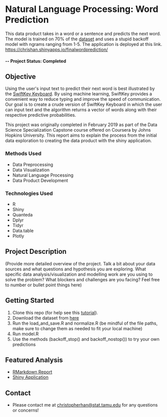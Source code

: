 # Natural Language Processing: Word Prediction
This data product takes in a word or a sentence and predicts the next word. The model is trained on 70% of the [dataset](https://d396qusza40orc.cloudfront.net/dsscapstone/dataset/Coursera-SwiftKey.zip) and uses a stupid backoff model with ngrams ranging from 1-5. The application is deployed at this link. https://chrishan.shinyapps.io/finalwordprediction/ 

#### -- Project Status: Completed

## Objective
Using the user's input text to predict their next word is best illustrated by the [SwiftKey Keyboard](https://www.microsoft.com/en-us/swiftkey). By using machine learning, SwiftKey provides a convenient way to reduce typing and improve the speed of communication. Our goal is to create a crude version of SwiftKey Keyboard in which the user can input text and the algorithm returns a vector of words along with their respective predictive probabilities.

This project was originally completed in February 2019 as part of the Data Science Specialization Capstone course offered on Coursera by Johns Hopkins University. This report aims to explain the process from the initial data exploration to creating the data product with the shiny application.

### Methods Used
* Data Preprocessing
* Data Visualization
* Natural Language Processing
* Data Product Development

### Technologies Used
* R 
* Shiny
* Quanteda
* Dplyr
* Tidyr
* Data.table
* Plotly

## Project Description
(Provide more detailed overview of the project.  Talk a bit about your data sources and what questions and hypothesis you are exploring. What specific data analysis/visualization and modelling work are you using to solve the problem? What blockers and challenges are you facing?  Feel free to number or bullet point things here)

## Getting Started

1. Clone this repo (for help see this [tutorial](https://help.github.com/articles/cloning-a-repository/)).
2. Download the dataset from [here](https://d396qusza40orc.cloudfront.net/dsscapstone/dataset/Coursera-SwiftKey.zip)
3. Run the load_and_save.R and normalize.R (be mindful of the file paths, make sure to change them as needed to fit your local machine)
4. Run model.R
5. Use the methods (backoff_stop() and backoff_nostop()) to try your own predictions

## Featured Analysis
* [RMarkdown Report](http://rpubs.com/chris_han/nlpwordprediction)
* [Shiny Application](https://chrishan.shinyapps.io/finalwordprediction/)

## Contact
* Please contact me at christopherhan@stat.tamu.edu for any questions or concerns!

